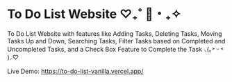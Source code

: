 # To Do List Website ‎♡₊˚ 🦢・₊✧ 

To Do List Website with features like Adding Tasks, Deleting Tasks, Moving Tasks Up and Down, Searching Tasks, Filter Tasks based on Completed and Uncompleted Tasks, and a Check Box Feature to Complete the Task ⸜(｡˃ ᵕ ˂ )⸝♡ 

Live Demo: https://to-do-list-vanilla.vercel.app/

